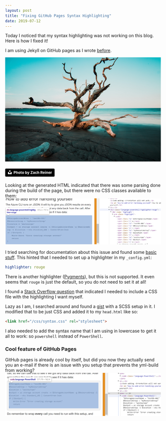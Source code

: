 ```yaml
---
layout: post
title: "Fixing GitHub Pages Syntax Highlighting"
date: 2019-07-12
---
```


Today I noticed that my syntax highlighting was not working on this blog. Here is how I fixed it!

I am using Jekyll on GitHub pages as I wrote [before](/blog/2017/12/17/trying-out-jekyll-on-github-pages).

![](/images/2019/20190712.02/zach-reiner-unsplash.jpg)

#### <a style="background-color:black;color:white;text-decoration:none;padding:4px 6px;font-family:-apple-system, BlinkMacSystemFont, &quot;San Francisco&quot;, &quot;Helvetica Neue&quot;, Helvetica, Ubuntu, Roboto, Noto, &quot;Segoe UI&quot;, Arial, sans-serif;font-size:12px;font-weight:bold;line-height:1.2;display:inline-block;border-radius:3px" href="https://unsplash.com/@_zachreiner_?utm_medium=referral&amp;utm_campaign=photographer-credit&amp;utm_content=creditBadge" target="_blank" rel="noopener noreferrer" title="Download free do whatever you want high-resolution photos from Zach Reiner"><span style="display:inline-block;padding:2px 3px"><svg xmlns="http://www.w3.org/2000/svg" style="height:12px;width:auto;position:relative;vertical-align:middle;top:-2px;fill:white" viewBox="0 0 32 32"><title>unsplash-logo</title><path d="M10 9V0h12v9H10zm12 5h10v18H0V14h10v9h12v-9z"></path></svg></span><span style="display:inline-block;padding:2px 3px">Photo by Zach Reiner</span></a>

Looking at the generated HTML indicated that there was some parsing done during the build of the page, but there were no CSS classes available to them:
![Showing correctly generated HTML with extra tags](/images/2019/20190712.02/20190712_02.png)

I tried searching for documentation about this issue and found some [basic stuff](https://help.github.com/en/articles/page-build-failed-invalid-highlighter-language).
This hinted that I needed to set up a highlighter in my `_config.yml`:
```yml
highlighter: rouge
```
There is another highlighter ([Pygments](http://pygments.org/)), but this is not supported. It even seems that `rouge` is just the default, so you do not need to set it at all!

I found a [Stack Overflow question](https://stackoverflow.com/questions/42188235/jekyll-github-pages-syntax-highlighting-not-working) that indicated I needed to include a CSS file with the highlighting I want myself.

Lazy as I am, I searched around and found a [gist](https://gist.github.com/) with a SCSS setup in it. I modified that to be just CSS and added it to my `head.html` like so:
```html
<link href="/css/syntax.css" rel="stylesheet">
```

I also needed to add the syntax name that I am using in lowercase to get it all to work: so `powershell` instead of `PowerShell`.

### Cool feature of GitHub Pages
GitHub pages is already cool by itself, but did you now they actually send you an e-mail if there is an issue with you setup that prevents the yml-build from working?
![E-mail error from GitHub with Page Build Warning](/images/2019/20190712.01/20190712_01.png)
